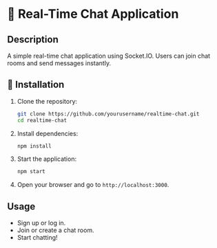 # 📢 Real-Time Chat Application

## Description
A simple real-time chat application using Socket.IO. Users can join chat rooms and send messages instantly.

## 🚀 Installation
1. Clone the repository:
    ```bash
    git clone https://github.com/yourusername/realtime-chat.git
    cd realtime-chat
    ```
2. Install dependencies:
    ```bash
    npm install
    ```
3. Start the application:
    ```bash
    npm start
    ```
4. Open your browser and go to `http://localhost:3000`.

## Usage
- Sign up or log in.
- Join or create a chat room.
- Start chatting!
